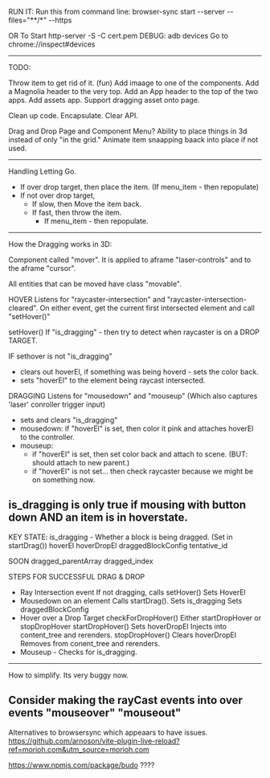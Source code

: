 RUN IT:
Run this from command line:
browser-sync start --server --files="**/*" --https

OR To Start
http-server -S -C cert.pem
DEBUG:
adb devices
Go to chrome://inspect#devices

----
TODO:

Throw item to get rid of it. (fun)
Add imaage to one of the components.
Add a Magnolia header to the very top.
Add an App header to the top of the two apps.
Add assets app.
Support dragging asset onto page.

Clean up code. Encapsulate. Clear API.

Drag and Drop Page and Component Menu?
Ability to place things in 3d instead of only "in the grid."
Animate item snaapping baack into place if not used.

----
Handling Letting Go.
* If over drop target, then place the item. (If menu_item - then repopulate)
* If not over drop target,
    * If slow, then Move the item back.
    * If fast, then throw the item.
        * If menu_item - then repopulate.
----

How the Dragging works in 3D:

Component called "mover".
It is applied to aframe "laser-controls" and to the aframe "cursor". 

All entities that can be moved have class "movable".

HOVER
Listens for "raycaster-intersection" and "raycaster-intersection-cleared".
On either event, get the current first intersected element and call "setHover()"

setHover() 
If "is_dragging" - then try to detect when raycaster is on a DROP TARGET.

IF sethover is not "is_dragging"
* clears out hoverEl, if something was being hoverd - sets the color back.
* sets "hoverEl" to the element being raycast intersected.

DRAGGING
Listens for "mousedown" and "mouseup" (Which also captures 'laser' conroller trigger input)
* sets and clears "is_dragging"
* mousedown: if "hoverEl" is set, then color it pink and attaches hoverEl to the controller.
* mouseup: 
    * if "hoverEl" is set, then set color back and attach to scene. (BUT: should attach to new parent.)
    * if "hoverEl" is not set... then check raycaster because we might be on something now.

is_dragging is only true if mousing with button down AND an item is in hoverstate.
----
KEY STATE: 
is_dragging - Whether a block is being dragged. (Set in startDrag())
hoverEl
hoverDropEl
draggedBlockConfig
tentative_id

SOON
dragged_parentArray
dragged_index


STEPS FOR SUCCESSFUL DRAG & DROP
* Ray Intersection event
    If not dragging, calls setHover()
        Sets HoverEl
* Mousedown on an element 
    Calls startDrag(). 
        Sets is_dragging 
        Sets draggedBlockConfig
* Hover over a Drop Target
    checkForDropHover()
        Either startDropHover or stopDropHover
        startDropHover()
            Sets hoverDropEl
            Injects into content_tree and rerenders.
        stopDropHover()
            Clears hoverDropEl
            Removes from conent_tree and rerenders.
* Mouseup - Checks for is_dragging.
    

----
How to simplify. Its very buggy now.

Consider making the rayCast events into over events "mouseover" "mouseout"
----


Alternatives to browsersync which appeaars to have issues. 
https://github.com/arnoson/vite-plugin-live-reload?ref=morioh.com&utm_source=morioh.com

https://www.npmjs.com/package/budo ????